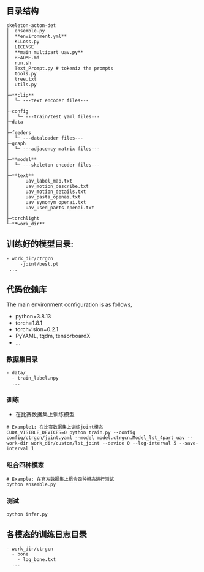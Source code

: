 ## 目录结构

```
skeleton-acton-det
│  ensemble.py
│  **environment.yml**
│  KLLoss.py
│  LICENSE
│  **main_multipart_uav.py**
│  README.md
│  run.sh
│  Text_Prompt.py # tokeniz the prompts
│  tools.py
│  tree.txt
│  utils.py
│  
├─**clip**
│  └─ ---text encoder files---
│          
├─config
│   └─ ---train/test yaml files---    
├─data
│
├─feeders
│  └─ ---dataloader files---
├─graph
│  └─ ---adjacency matrix files---
│          
├─**model**
│  └─ ---skeleton encoder files---
│          
├─**text**
│      uav_label_map.txt
│      uav_motion_describe.txt
│      uav_motion_details.txt
│      uav_pasta_openai.txt
│      uav_synonym_openai.txt
│      uav_used_parts-openai.txt
│      
├─torchlight
└─**work_dir**
```


## 训练好的模型目录:
 ```
 - work_dir/ctrgcn
      -joint/best.pt
  ...
```

## 代码依赖库
The main environment configuration is as follows,
- python=3.8.13
- torch=1.8.1
- torchvision=0.2.1
- PyYAML, tqdm, tensorboardX
- ...



### 数据集目录
```
- data/
  - train_label.npy
  ...
```

### 训练

- 在比赛数据集上训练模型

```
# Example1: 在比赛数据集上训练joint模态
CUDA_VISIBLE_DEVICES=0 python train.py --config config/ctrgcn/joint.yaml --model model.ctrgcn.Model_lst_4part_uav --work-dir work_dir/custom/lst_joint --device 0 --log-interval 5 --save-interval 1
```


### 组合四种模态
```
# Example: 在官方数据集上组合四种模态进行测试
python ensemble.py
```


### 测试

```
python infer.py

```


## 各模态的训练日志目录
```
- work_dir/ctrgcn
  - bone
    - log_bone.txt
  ...
```
